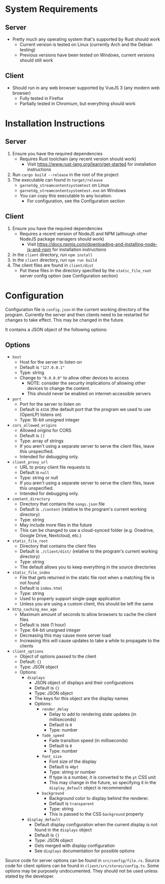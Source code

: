 System Requirements
===================

Server
------
- Pretty much any operating system that's supported by Rust should work
	- Current version is tested on Linux (currently Arch and the Debian testing)
	- Previous versions have been tested on Windows, current versions should still work

Client
------
- Should run in any web browser supported by VueJS 3 (any modern web browser)
	- Fully tested in Firefox
	- Partially tested in Chromium, but everything should work


Installation Instructions
=========================

Server
------

1. Ensure you have the required dependencies
	- Requires Rust toolchain (any recent version should work)
		- Visit https://www.rust-lang.org/learn/get-started for installation instructions
2. Run `cargo build --release` in the root of the project
3. The executable can found in `target/release`
	- `garnetdg_streamcontentsystemtest` on Linux
	- `garnetdg_streamcontentsystemtest.exe` on Windows
	- You can copy this executable to any location.
		- For configuration, see the Configuration section

Client
------

1. Ensure you have the required dependencies
	- Requires a recent version of NodeJS and NPM (although other NodeJS package managers should work)
		- Visit https://docs.npmjs.com/downloading-and-installing-node-js-and-npm for installation instructions
2. In the `client` directory, run `npm install`
3. In the `client` directory, run `npm run build`
4. The client files are found in `client/dist`
	- Put these files in the directory specified by the `static_file_root` server config option (see Configuration section)


Configuration
=============

Configuration file is `config.json` in the current working directory of the program.
Currently the server and then clients need to be restarted for changes to take effect. This may be changed in the future.

It contains a JSON object of the following options:

Options
-------
- `host`
	- Host for the server to listen on
	- Default is `"127.0.0.1"`
	- Type: string
	- Change to `"0.0.0.0"` to allow other devices to access
		- NOTE: consider the security implications of allowing other devices to change the content.
		- This should never be enabled on internet-accessible servers
- `port`
	- Port for the server to listen on
	- Default is `4316` (the default port that the program we used to use (OpenLP) listens on)
	- Type: 16-bit unsigned integer
- `cors_allowed_origins`
	- Allowed origins for CORS
	- Default is `[]`
	- Type: array of strings
	- If you aren't using a separate server to serve the client files, leave this unspecified.
	- Intended for debugging only.
- `client_proxy_url`
	- URL to proxy client file requests to
	- Default is `null`
	- Type: string or null
	- If you aren't using a separate server to serve the client files, leave this unspecified.
	- Intended for debugging only.
- `content_directory`
	- Directory that contains the `songs.json` file
	- Default is `./content` (relative to the program's current working directory)
	- Type: string
	- May include more files in the future
	- This can be changed to use a cloud-synced folder (e.g. Onedrive, Google Drive, Nextcloud, etc.)
- `static_file_root`
	- Directory that contains the client files
	- Default is `./client/dist/` (relative to the program's current working directory)
	- Type: string
	- The default allows you to keep everything in the source directories
- `static_file_index`
	- File that gets returned in the static file root when a matching file is not found
	- Default is `index.html`
	- Type: string
	- Used to properly support single-page application
	- Unless you are using a custom client, this should be left the same
- `http_caching_max_age`
	- Maximum amount of seconds to allow browsers to cache the client files
	- Default is `3600` (1 hour)
	- Type: 64-bit unsigned integer
	- Decreasing this may cause more server load
	- Increasing this will cause updates to take a while to propagate to the clients
- `client_options`
	- Object of options passed to the client
	- Default: `{}`
	- Type: JSON object
	- Options:
		- `displays`
			- JSON object of displays and their configurations
			- Default is `{}`
			- Type: JSON object
			- The keys for this object are the display names
			- Options:
				- `render_delay`
					- Delay to add to rendering state updates (in milliseconds)
					- Default is `0`
					- Type: number
				- `fade_speed`
					- Fade transition speed (in milliseconds)
					- Default is `0`
					- Type: number
				- `font_size`
					- Font size of the display
					- Default is `40pt`
					- Type: string or number
					- If type is a number, it is converted to the `pt` CSS unit
					- This may change in the future, so specifying it in the `display_default` object is recommended
				- `background`
					- Background color to display behind the renderer.
					- Default is `transparent`
					- Type: string
					- This is passed to the CSS `background` property
		- `display_default`
			- Default display configuration when the current display is not found in the `displays` object
			- Default is `{}`
			- Type: JSON object
			- Gets merged with display configuration
			- See `displays` documentation for possible options

Source code for server options can be found in `src/config/file.rs`.
Source code for client options can be found in `client/src/stores/config.ts`.
Some options may be purposely undocumented. They should not be used unless stated by the developer.
